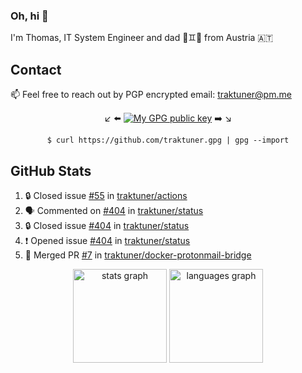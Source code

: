 ### Oh, hi 👋

I'm Thomas, IT System Engineer and dad 👶♊️👶 from Austria 🇦🇹

<!--
**traktuner/traktuner** is a ✨ _special_ ✨ repository because its `README.md` (this file) appears on your GitHub profile.

Here are some ideas to get you started:

- 🔭 I’m currently working on ...
- 🌱 I’m currently learning ...
- 👯 I’m looking to collaborate on ...
- 🤔 I’m looking for help with ...
- 💬 Ask me about ...
- 📫 How to reach me: ...
- 😄 Pronouns: ...
- ⚡ Fun fact: ...
-->

## Contact
📫 Feel free to reach out by PGP encrypted email:
traktuner@pm.me

<div align="center" markdown="1">

↙️ ⬅️ [![My GPG public key](https://img.shields.io/badge/PGP%20public%20key-6D4AFF?style=for-the-badge)](https://github.com/traktuner.gpg) ➡️ ↘️

```shell
$ curl https://github.com/traktuner.gpg | gpg --import
```

</div>

## GitHub Stats
<!--START_SECTION:activity-->
1. 🔒 Closed issue [#55](https://github.com/traktuner/actions/issues/55) in [traktuner/actions](https://github.com/traktuner/actions)
2. 🗣 Commented on [#404](https://github.com/traktuner/status/issues/404#issuecomment-2277912930) in [traktuner/status](https://github.com/traktuner/status)
3. 🔒 Closed issue [#404](https://github.com/traktuner/status/issues/404) in [traktuner/status](https://github.com/traktuner/status)
4. ❗ Opened issue [#404](https://github.com/traktuner/status/issues/404) in [traktuner/status](https://github.com/traktuner/status)
5. 🎉 Merged PR [#7](https://github.com/traktuner/docker-protonmail-bridge/pull/7) in [traktuner/docker-protonmail-bridge](https://github.com/traktuner/docker-protonmail-bridge)
<!--END_SECTION:activity-->

<div align="center">
  <img src="https://github-readme-stats.vercel.app/api?username=traktuner&hide_title=false&hide_rank=false&show_icons=true&include_all_commits=true&count_private=true&disable_animations=false&theme=dracula&locale=en&hide_border=false&order=1" height="150" alt="stats graph"  />
  <img src="https://github-readme-stats.vercel.app/api/top-langs?username=traktuner&locale=en&hide_title=false&layout=compact&card_width=320&langs_count=5&theme=dracula&hide_border=false&order=2" height="150" alt="languages graph"  />
</div>
